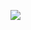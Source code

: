 ![](http://www.plantuml.com/plantuml/proxy?cache=no&src=https://raw.githubusercontent.com/OS-IS/ai202-bezugla/refs/heads/laboratory-work-2/Laboratory-work-2/UML-Deployment.puml)